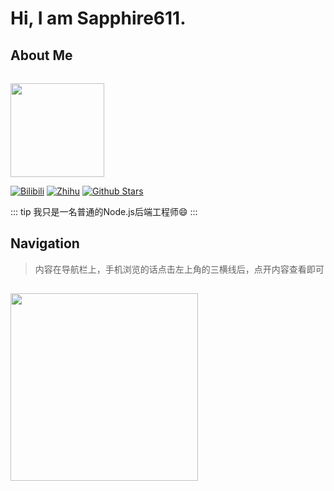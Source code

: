 # Hi, I am Sapphire611.

## About Me 

<img src="/img/logo.jpg"  style="margin-top:15px;" height="150" width="150">
<p>

[![Bilibili](https://img.shields.io/badge/dynamic/json?labelColor=FE7398&logo=bilibili&logoColor=white&label=bilibili%20fans&color=00aeec&query=%24.data.totalSubs&url=https%3A%2F%2Fapi.spencerwoo.com%2Fsubstats%2F%3Fsource%3Dbilibili%26queryKey%3D17383192)](https://space.bilibili.com/17383192)
[![Zhihu](https://img.shields.io/badge/dynamic/json?color=142026&labelColor=0066ff&logo=zhihu&logoColor=white&label=zhihu%20fans&query=%24.data.totalSubs&url=https%3A%2F%2Fapi.spencerwoo.com%2Fsubstats%2F%3Fsource%3Dzhihu%26queryKey%3Dliu-li-yi-30)](https://www.zhihu.com/people/liu-li-yi-30)
[![Github Stars](https://img.shields.io/github/stars/sapphire611?color=faf408&label=github%20stars&logo=github)](https://github.com/sapphire611)

</p>

::: tip
我只是一名普通的Node.js后端工程师😄
:::
## Navigation

> 内容在导航栏上，手机浏览的话点击左上角的三横线后，点开内容查看即可

<img src="
https://pic3.zhimg.com/80/v2-a2943c56a25f5fd6f14c2d4a8bbc500e_720w.jpg"  style="margin-top:15px;" height="300px;">
